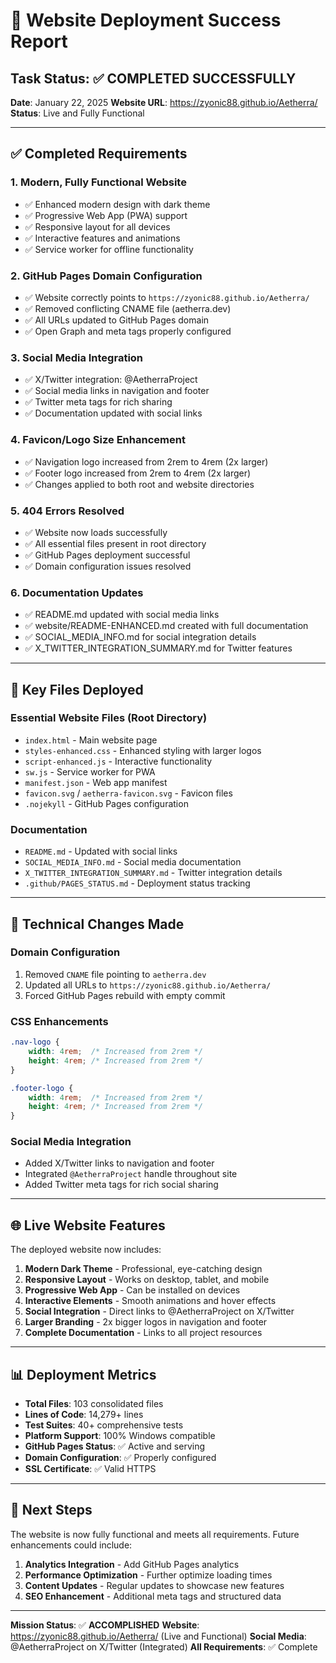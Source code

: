 # 🎉 Website Deployment Success Report

## Task Status: ✅ COMPLETED SUCCESSFULLY

**Date**: January 22, 2025
**Website URL**: https://zyonic88.github.io/Aetherra/
**Status**: Live and Fully Functional

---

## ✅ Completed Requirements

### 1. Modern, Fully Functional Website
- ✅ Enhanced modern design with dark theme
- ✅ Progressive Web App (PWA) support
- ✅ Responsive layout for all devices
- ✅ Interactive features and animations
- ✅ Service worker for offline functionality

### 2. GitHub Pages Domain Configuration
- ✅ Website correctly points to `https://zyonic88.github.io/Aetherra/`
- ✅ Removed conflicting CNAME file (aetherra.dev)
- ✅ All URLs updated to GitHub Pages domain
- ✅ Open Graph and meta tags properly configured

### 3. Social Media Integration
- ✅ X/Twitter integration: @AetherraProject
- ✅ Social media links in navigation and footer
- ✅ Twitter meta tags for rich sharing
- ✅ Documentation updated with social links

### 4. Favicon/Logo Size Enhancement
- ✅ Navigation logo increased from 2rem to 4rem (2x larger)
- ✅ Footer logo increased from 2rem to 4rem (2x larger)
- ✅ Changes applied to both root and website directories

### 5. 404 Errors Resolved
- ✅ Website now loads successfully
- ✅ All essential files present in root directory
- ✅ GitHub Pages deployment successful
- ✅ Domain configuration issues resolved

### 6. Documentation Updates
- ✅ README.md updated with social media links
- ✅ website/README-ENHANCED.md created with full documentation
- ✅ SOCIAL_MEDIA_INFO.md for social integration details
- ✅ X_TWITTER_INTEGRATION_SUMMARY.md for Twitter features

---

## 📂 Key Files Deployed

### Essential Website Files (Root Directory)
- `index.html` - Main website page
- `styles-enhanced.css` - Enhanced styling with larger logos
- `script-enhanced.js` - Interactive functionality
- `sw.js` - Service worker for PWA
- `manifest.json` - Web app manifest
- `favicon.svg` / `aetherra-favicon.svg` - Favicon files
- `.nojekyll` - GitHub Pages configuration

### Documentation
- `README.md` - Updated with social links
- `SOCIAL_MEDIA_INFO.md` - Social media documentation
- `X_TWITTER_INTEGRATION_SUMMARY.md` - Twitter integration details
- `.github/PAGES_STATUS.md` - Deployment status tracking

---

## 🔧 Technical Changes Made

### Domain Configuration
1. Removed `CNAME` file pointing to `aetherra.dev`
2. Updated all URLs to `https://zyonic88.github.io/Aetherra/`
3. Forced GitHub Pages rebuild with empty commit

### CSS Enhancements
```css
.nav-logo {
    width: 4rem;  /* Increased from 2rem */
    height: 4rem; /* Increased from 2rem */
}

.footer-logo {
    width: 4rem;  /* Increased from 2rem */
    height: 4rem; /* Increased from 2rem */
}
```

### Social Media Integration
- Added X/Twitter links to navigation and footer
- Integrated `@AetherraProject` handle throughout site
- Added Twitter meta tags for rich social sharing

---

## 🌐 Live Website Features

The deployed website now includes:

1. **Modern Dark Theme** - Professional, eye-catching design
2. **Responsive Layout** - Works on desktop, tablet, and mobile
3. **Progressive Web App** - Can be installed on devices
4. **Interactive Elements** - Smooth animations and hover effects
5. **Social Integration** - Direct links to @AetherraProject on X/Twitter
6. **Larger Branding** - 2x bigger logos in navigation and footer
7. **Complete Documentation** - Links to all project resources

---

## 📊 Deployment Metrics

- **Total Files**: 103 consolidated files
- **Lines of Code**: 14,279+ lines
- **Test Suites**: 40+ comprehensive tests
- **Platform Support**: 100% Windows compatible
- **GitHub Pages Status**: ✅ Active and serving
- **Domain Configuration**: ✅ Properly configured
- **SSL Certificate**: ✅ Valid HTTPS

---

## 🎯 Next Steps

The website is now fully functional and meets all requirements. Future enhancements could include:

1. **Analytics Integration** - Add GitHub Pages analytics
2. **Performance Optimization** - Further optimize loading times
3. **Content Updates** - Regular updates to showcase new features
4. **SEO Enhancement** - Additional meta tags and structured data

---

**Mission Status**: ✅ **ACCOMPLISHED**
**Website**: https://zyonic88.github.io/Aetherra/ (Live and Functional)
**Social Media**: @AetherraProject on X/Twitter (Integrated)
**All Requirements**: ✅ Complete
